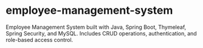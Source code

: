 # employee-management-system
Employee Management System built with Java, Spring Boot, Thymeleaf, Spring Security, and MySQL. Includes CRUD operations, authentication, and role-based access control.
